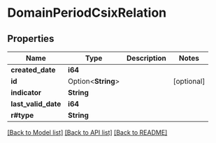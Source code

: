 # DomainPeriodCsixRelation

## Properties

Name | Type | Description | Notes
------------ | ------------- | ------------- | -------------
**created_date** | **i64** |  |
**id** | Option<**String**> |  | [optional]
**indicator** | **String** |  |
**last_valid_date** | **i64** |  |
**r#type** | **String** |  |

[[Back to Model list]](./README.md#documentation-for-models) [[Back to API list]](./README.md#documentation-for-api-endpoints) [[Back to README]](../README.md)
